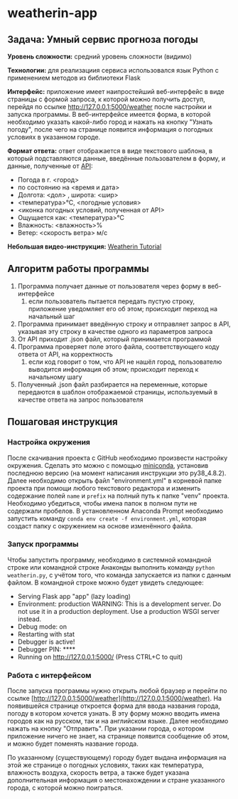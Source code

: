 # weatherin-app

## Задача: Умный сервис прогноза погоды
__Уровень сложности:__ средний уровень сложности (видимо)

__Технологии:__ для реализациия сервиса использовался язык Python с применением методов из библиотеки Flask

__Интерфейс:__ приложение имеет наипростейший веб-интерфейс в виде страницы с формой запроса, к которой можно получить доступ, перейдя по ссылке http://127.0.0.1:5000/weather после настройки и запуска программы. В веб-интерфейсе имеется форма, в которой необходимо указать какой-либо город и нажать на кнопку "Узнать погоду", после чего на странице появится информация о погодных условиях в указанном городе.

__Формат ответа:__ ответ отображается в виде текстового шаблона, в который подставляются данные, введённые пользователем в форму, и данные, полученные от [API](https://openweathermap.org/api):
* Погода в г. <город>
* по состоянию на <время и дата>
* Долгота: <дол> , широта: <шир>
* <температура>°С, <погодные условия>
* <иконка погодных условий, полученная от API>
* Ощущается как: <температура>°С
* Влажность: <влажность>%
* Ветер: <скорость ветра> м/с

__Небольшая видео-инструкция:__ [Weatherin Tutorial](https://github.com/MikhailTsarev/weatherin-app/blob/master/Weatherin%20Tutorial.mkv)
  
## Алгоритм работы программы
1. Программа получает данные от пользователя через форму в веб-интерфейсе
    1. если пользователь пытается передать пустую строку, приложение уведомляет его об этом; происходит переход на начальный шаг
1. Программа принимает введённую строку и отправляет запрос в API, указывая эту строку в качестве одного из параметров запроса
1. От API приходит .json файл, который принимается программой
1. Программа проверяет поле этого файла, соответствующего коду ответа от API, на корректность
    1. если код говорит о том, что API не нашёл город, пользователю выводится информация об этом; происходит переход к начальному шагу
1. Полученный .json файл разбирается на переменные, которые передаются в шаблон отображаемой страницы, используемый в качестве ответа на запрос пользователя
## Пошаговая инструкция
### Настройка окружения
После скачивания проекта с GitHub необходимо произвести настройку окружения. Сделать это можно с помощью [miniconda](https://repo.anaconda.com/miniconda/), установив последнюю версию (на момент написания инструкции это py38_4.8.2). Далее необходимо открыть файл "environment.yml" в корневой папке проекта при помощи любого текстового редактора и изменить содержание полей ```name``` и ```prefix``` на полный путь к папке "venv" проекта. Необходимо убедиться, чтобы имена папок в полном пути не содержали пробелов. В установленном Anaconda Prompt необходимо запустить команду ```conda env create -f environment.yml```, которая создаст папку с окружением на основе изменённого файла.
### Запуск программы
Чтобы запустить программу, необходимо в системной командной строке или командной строке Анаконды выполнить команду ```python weatherin.py```, с учётом того, что команда запускается из папки с данным файлом. В командной строке можно будет увидеть следующее:
 * Serving Flask app "app" (lazy loading)
 * Environment: production
   WARNING: This is a development server. Do not use it in a production deployment.
   Use a production WSGI server instead.
 * Debug mode: on
 * Restarting with stat
 * Debugger is active!
 * Debugger PIN: ****
 * Running on http://127.0.0.1:5000/ (Press CTRL+C to quit)
### Работа с интерфейсом
После запуска программы нужно открыть любой браузер и перейти по ссылке [http://127.0.0.1:5000/weather](http://127.0.0.1:5000/weather). На появившейся странице откроется форма для ввода названия города, погоду в котором хочется узнать. В эту форму можно вводить имена городов как на русском, так и на английском языке. Далее необходимо нажать на кнопку "Отправить". При указании города, о котором приложение ничего не знает, на странице появится сообщение об этом, и можно будет поменять название города.

По указанному (существующему) городу будет выдана информация на этой же странице о погодных условиях, таких как температура, влажность воздуха, скорость ветра, а также будет указана дополнительная информация о местонахождении и стране указанного города, с которой можно поиграться.
